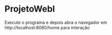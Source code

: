 # ProjetoWebI


Execute o programa e depois abra o navegador em http://localhost:8080/home para interação
